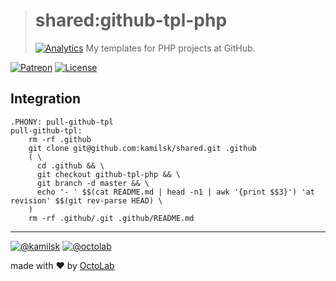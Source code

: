 > # shared:github-tpl-php
> [![Analytics](https://ga-beacon.appspot.com/UA-109817251-4/shared/github-tpl-php:readme?pixel)](https://github.com/kamilsk/shared/tree/github-tpl-php)
> My templates for PHP projects at GitHub.

[![Patreon](https://img.shields.io/badge/patreon-donate-orange.svg)](https://www.patreon.com/octolab)
[![License](https://img.shields.io/badge/license-MIT-blue.svg)](LICENSE)

## Integration

```
.PHONY: pull-github-tpl
pull-github-tpl:
	rm -rf .github
	git clone git@github.com:kamilsk/shared.git .github
	( \
	  cd .github && \
	  git checkout github-tpl-php && \
	  git branch -d master && \
	  echo '- ' $$(cat README.md | head -n1 | awk '{print $$3}') 'at revision' $$(git rev-parse HEAD) \
	)
	rm -rf .github/.git .github/README.md
```

---

[![@kamilsk](https://img.shields.io/badge/author-%40kamilsk-blue.svg)](https://twitter.com/ikamilsk)
[![@octolab](https://img.shields.io/badge/sponsor-%40octolab-blue.svg)](https://twitter.com/octolab_inc)

made with ❤️ by [OctoLab](https://www.octolab.org/)
